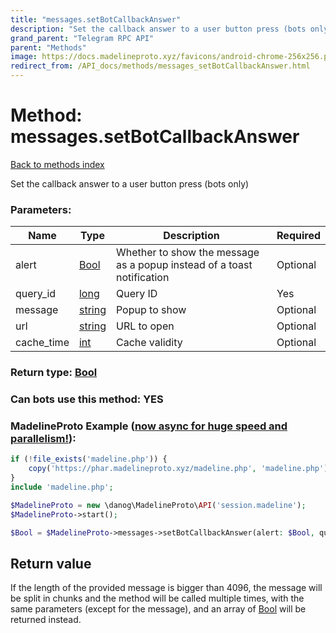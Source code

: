 ```yaml
---
title: "messages.setBotCallbackAnswer"
description: "Set the callback answer to a user button press (bots only)"
grand_parent: "Telegram RPC API"
parent: "Methods"
image: https://docs.madelineproto.xyz/favicons/android-chrome-256x256.png
redirect_from: /API_docs/methods/messages_setBotCallbackAnswer.html
---
```

# Method: messages.setBotCallbackAnswer
[Back to methods index](index.html)



Set the callback answer to a user button press (bots only)

### Parameters:

| Name     |    Type       | Description | Required |
|----------|---------------|-------------|----------|
|alert|[Bool](/API_docs/types/Bool.html) | Whether to show the message as a popup instead of a toast notification | Optional|
|query\_id|[long](/API_docs/types/long.html) | Query ID | Yes|
|message|[string](/API_docs/types/string.html) | Popup to show | Optional|
|url|[string](/API_docs/types/string.html) | URL to open | Optional|
|cache\_time|[int](/API_docs/types/int.html) | Cache validity | Optional|


### Return type: [Bool](/API_docs/types/Bool.html)

### Can bots use this method: **YES**


### MadelineProto Example ([now async for huge speed and parallelism!](https://docs.madelineproto.xyz/docs/ASYNC.html)):


```php
if (!file_exists('madeline.php')) {
    copy('https://phar.madelineproto.xyz/madeline.php', 'madeline.php');
}
include 'madeline.php';

$MadelineProto = new \danog\MadelineProto\API('session.madeline');
$MadelineProto->start();

$Bool = $MadelineProto->messages->setBotCallbackAnswer(alert: $Bool, query_id: $long, message: 'string', url: 'string', cache_time: $int, );
```


## Return value 

If the length of the provided message is bigger than 4096, the message will be split in chunks and the method will be called multiple times, with the same parameters (except for the message), and an array of [Bool](../types/Bool.html) will be returned instead.



